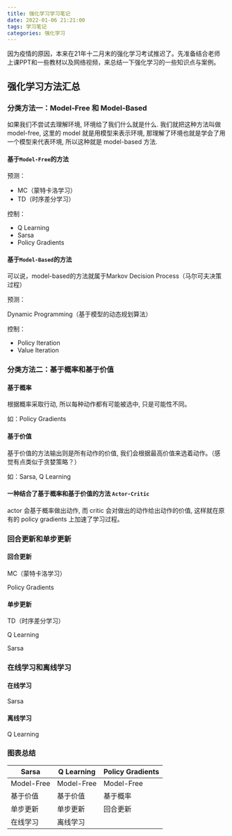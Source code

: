 ```yaml
---
title: 强化学习学习笔记
date: 2022-01-06 21:21:00
tags: 学习笔记
categories: 强化学习
---
```


因为疫情的原因，本来在21年十二月末的强化学习考试推迟了。先准备结合老师上课PPT和一些教材以及网络视频，来总结一下强化学习的一些知识点与案例。



## 强化学习方法汇总



### 分类方法一：Model-Free 和 Model-Based

如果我们不尝试去理解环境, 环境给了我们什么就是什么. 我们就把这种方法叫做 model-free, 这里的 model 就是用模型来表示环境, 那理解了环境也就是学会了用一个模型来代表环境, 所以这种就是 model-based 方法. 



#### 基于`Model-Free`的方法

预测：

+ MC（蒙特卡洛学习）
+ TD（时序差分学习）



控制：

+ Q Learning
+ Sarsa
+ Policy Gradients



#### 基于`Model-Based`的方法

可以说，model-based的方法就属于Markov Decision Process（马尔可夫决策过程）



预测：

Dynamic Programming（基于模型的动态规划算法）



控制：

+ Policy Iteration
+ Value Iteration



### 分类方法二：基于概率和基于价值



#### 基于概率

根据概率采取行动, 所以每种动作都有可能被选中, 只是可能性不同。

如：Policy Gradients



#### 基于价值

基于价值的方法输出则是所有动作的价值, 我们会根据最高价值来选着动作。（感觉有点类似于贪婪策略？）

如：Sarsa, Q Learning



#### 一种结合了基于概率和基于价值的方法 `Actor-Critic`

actor 会基于概率做出动作, 而 critic 会对做出的动作给出动作的价值, 这样就在原有的 policy gradients 上加速了学习过程。



### 回合更新和单步更新

#### 回合更新

MC（蒙特卡洛学习）

Policy Gradients



#### 单步更新

TD（时序差分学习）

Q Learning

Sarsa



### 在线学习和离线学习

#### 在线学习

Sarsa



#### 离线学习

Q Learning



### 图表总结

| Sarsa      | Q Learning | Policy Gradients |
| ---------- | ---------- | ---------------- |
| Model-Free | Model-Free | Model-Free       |
| 基于价值   | 基于价值   | 基于概率         |
| 单步更新   | 单步更新   | 回合更新         |
| 在线学习   | 离线学习   |                  |

